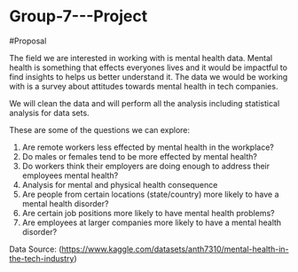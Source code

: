 # Group-7---Project


#Proposal

The field we are interested in working with is mental health data. Mental health is something that effects everyones lives and it would be impactful to find insights to helps us better understand it. The data we would be working with is a survey about attitudes towards mental health in tech companies. 

We will clean the data and will perform all the analysis including statistical analysis for data sets.

These are some of the questions we can explore:

1) Are remote workers less effected by mental health in the workplace? 
2) Do males or females tend to be more effected by mental health? 
3) Do workers think their employers  are doing enough to address their employees mental health?
4) Analysis for mental and physical health consequence 
5) Are people from certain locations (state/country) more likely to have a mental health disorder?
6) Are certain job positions more likely to have mental health problems?
7) Are employees at larger companies more likely to have a mental health disorder?

Data Source: 
(https://www.kaggle.com/datasets/anth7310/mental-health-in-the-tech-industry)
